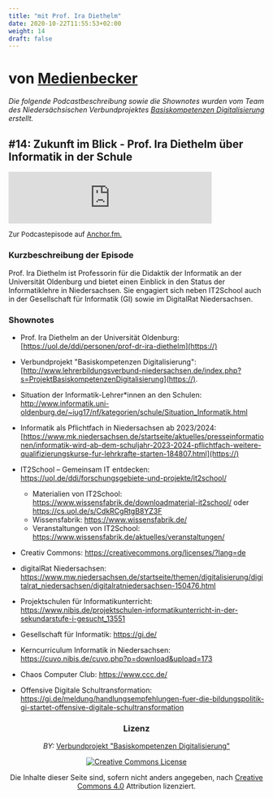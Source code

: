 ```yaml
---
title: "mit Prof. Ira Diethelm"
date: 2020-10-22T11:55:53+02:00
weight: 14
draft: false
---
```




# von [Medienbecker](https://anchor.fm/sebastian-becker/)

*Die folgende Podcastbeschreibung sowie die Shownotes wurden vom Team des Niedersächsischen Verbundprojektes [Basiskompetenzen Digitalisierung](http://www.lehrerbildungsverbund-niedersachsen.de/index.php?s=ProjektBasiskompetenzenDigitalisierung) erstellt.*


## #14: Zukunft im Blick - Prof. Ira Diethelm über Informatik in der Schule


<iframe src="https://anchor.fm/sebastian-becker/embed/episodes/14-Zukunft-im-Blick---Prof--Ira-Diethelm-ber-Informatik-in-der-Schule-eejihd/a-a2a85gk" height="102px" width="400px" frameborder="0" scrolling="no"></iframe>
<p style="font-size:10pt;">
Zur Podcastepisode auf  <a href='https://anchor.fm/sebastian-becker/episodes/14-Zukunft-im-Blick---Prof--Ira-Diethelm-ber-Informatik-in-der-Schule-eejihd/a-a2a85gk'>Anchor.fm.</a>
</p>


### Kurzbeschreibung der Episode
Prof. Ira Diethelm ist Professorin für die Didaktik der Informatik an der Universität Oldenburg und bietet einen Einblick in den Status der Informatiklehre in Niedersachsen. Sie engagiert sich neben IT2School auch in der Gesellschaft für Informatik (GI) sowie im DigitalRat Niedersachsen.



### Shownotes

* Prof. Ira Diethelm an der Universität Oldenburg: [https://uol.de/ddi/personen/prof-dr-ira-diethelm](https://)
* Verbundprojekt "Basiskompetenzen Digitalisierung": [http://www.lehrerbildungsverbund-niedersachsen.de/index.php?s=ProjektBasiskompetenzenDigitalisierung](https://).
*  Situation der Informatik-Lehrer*innen an den Schulen: [http://www.informatik.uni-oldenburg.de/~iug17/nf/kategorien/schule/Situation_Informatik.html ](https://)
*   Informatik als Pflichtfach in Niedersachsen ab 2023/2024: [https://www.mk.niedersachsen.de/startseite/aktuelles/presseinformationen/informatik-wird-ab-dem-schuljahr-2023-2024-pflichtfach-weitere-qualifizierungskurse-fur-lehrkrafte-starten-184807.html](https://)
* IT2School – Gemeinsam IT entdecken:
https://uol.de/ddi/forschungsgebiete-und-projekte/it2school/

    * Materialien von IT2School: https://www.wissensfabrik.de/downloadmaterial-it2school/ oder https://cs.uol.de/s/CdkRCgRtgB8YZ3F        
    * Wissensfabrik: https://www.wissensfabrik.de/
    * Veranstaltungen von IT2School: https://www.wissensfabrik.de/aktuelles/veranstaltungen/    
* Creativ Commons: https://creativecommons.org/licenses/?lang=de                                         
* digitalRat Niedersachsen: https://www.mw.niedersachsen.de/startseite/themen/digitalisierung/digitalrat_niedersachsen/digitalratniedersachsen-150476.html                                     
* Projektschulen für Informatikunterricht: https://www.nibis.de/projektschulen-informatikunterricht-in-der-sekundarstufe-i-gesucht_13551                                                   
* Gesellschaft für Informatik: https://gi.de/
* Kerncurriculum Informatik in Niedersachsen: https://cuvo.nibis.de/cuvo.php?p=download&upload=173  
* Chaos Computer Club: https://www.ccc.de/
* Offensive Digitale Schultransformation: https://gi.de/meldung/handlungsempfehlungen-fuer-die-bildungspolitik-gi-startet-offensive-digitale-schultransformation                                                   


<center>

### Lizenz
*BY:* [Verbundprojekt "Basiskompetenzen Digitalisierung"](http://www.lehrerbildungsverbund-niedersachsen.de/index.php?s=ProjektBasiskompetenzenDigitalisierung)


<a rel="license" href="http://creativecommons.org/licenses/by/4.0/"><img alt="Creative Commons License" style="border-width:0" src="https://i.creativecommons.org/l/by/4.0/88x31.png" /></a><br/><p>Die Inhalte dieser Seite sind, sofern nicht anders angegeben, nach <a rel="license" href="http://creativecommons.org/licenses/by/4.0/">Creative Commons 4.0</a> Attribution lizenziert.</p>

</center>
